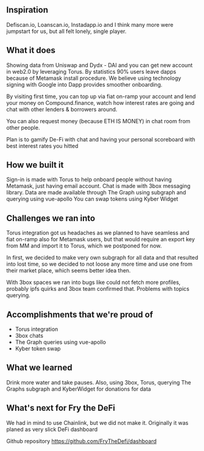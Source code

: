 ## Inspiration
Defiscan.io, Loanscan.io, Instadapp.io and I think many more were jumpstart for us, but all felt lonely, single player.

## What it does
Showing data from Uniswap and Dydx - DAI and you can get new account in web2.0 by leveraging Torus. By statistics 90% users leave dapps because of Metamask install procedure. We believe using technology signing with Google into Dapp provides smoother onboarding.

By visiting first time, you can top up via fiat on-ramp your account and lend your money on Compound.finance, watch how interest rates are going and chat with other lenders & borrowers around.

You can also request money (because ETH IS MONEY) in chat room from other people.

Plan is to gamify De-Fi with chat and having your personal scoreboard with best interest rates you hitted

## How we built it
Sign-in is made with Torus to help onboard people without having Metamask, just having email account.
Chat is made with 3box messaging library.
Data are made available through The Graph using subgraph and querying using vue-apollo
You can swap tokens using Kyber Widget

## Challenges we ran into
Torus integration got us headaches as we planned to have seamless and fiat on-ramp also for Metamask users, but that would require an export key from MM and import it to Torus, which we postponed for now.

In first, we decided to make very own subgraph for all data and that resulted into lost time, so we decided to not loose any more time and use one from their market place, which seems better idea then.

With 3box spaces we ran into bugs like could not fetch more profiles, probably ipfs quirks and 3box team confirmed that. Problems with topics querying.

## Accomplishments that we're proud of
- Torus integration
- 3box chats
- The Graph queries using vue-apollo
- Kyber token swap

## What we learned
Drink more water and take pauses. Also, using 3box, Torus, querying The Graphs subgraph and KyberWidget for donations for data

## What's next for Fry the DeFi
We had in mind to use Chainlink, but we did not make it. Originally it was planed as very slick DeFi dashboard

Github repository https://github.com/FryTheDefi/dashboard
